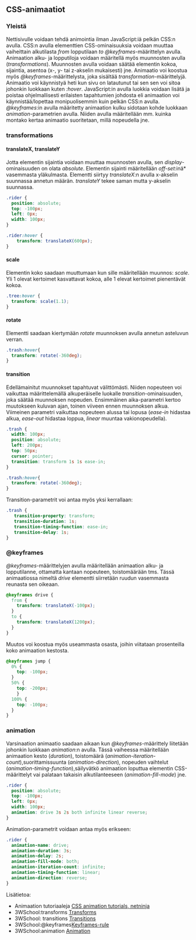 ## CSS-animaatiot

### Yleistä

Nettisivulle voidaan tehdä animointia ilman JavaScript:iä pelkän CSS:n avulla. CSS:n avulla elementtien CSS-ominaisuuksia voidaan muuttaa vaiheittain alkutilasta *from* lopputilaan *to* *@keyframes*-määrittelyn avulla. Animaation alku- ja lopputiloja voidaan määritellä myös muunnosten avulla (*transformations*). Muunnosten avulla voidaan säätää elementin kokoa, sijaintia, asentoa (x-, y- tai z-akselin mukaisesti) jne. Animaatio voi koostua myös *@keyframes*-määrittelysta, joka sisältää *transformation*-määrittelyjä. Animaatio voi käynnistyä heti kun sivu on latautunut tai sen sen voi sitoa johonkin luokkaan kuten *:hover*. JavaScript:in avulla luokkia voidaan lisätä ja poistaa ohjelmallisesti erilaisten tapahtumien johdosta eli animaation voi käynnistää/lopettaa monipuolisemmin kuin pelkän CSS:n avulla. *@keyframes*:in avulla määritetty animaation kulku sidotaan kohde luokkaan *animation*-parametrien avulla. Niiden avulla määritellään mm. kuinka montako kertaa animaatio suoritetaan, millä nopeudella jne.

### transformations

#### translateX, translateY

Jotta elementin sijaintia voidaan muuttaa muunnosten avulla, sen *display*-ominaisuuden on olata *absolute*. Elementin sijainti määritellään *off-set*:inä* vasemmasta yläkulmasta. Elementti siirtyy *translateX*:n avulla x-akselin suunnassa annetun määrän. *translateY* tekee saman mutta y-akselin suunnassa.

```css
.rider {
  position: absolute;
  top: -100px;
  left: 0px;
  width: 100px;
}

.rider:hover {
    transform: translateX(600px);
}
```

#### scale

Elementin koko saadaan muuttumaan kun sille määritellään muunnos: *scale*. Yli 1 olevat kertoimet kasvattavat kokoa, alle 1 elevat kertoimet pienentävät kokoa.

```css
.tree:hover {
  transform: scale(1.1);
}
```

#### rotate

Elementti saadaan kiertymään *rotate* muunnoksen avulla annetun asteluvun verran.

```css
.trash:hover{
  transform: rotate(-360deg);
}
```

#### transition

Edellämainitut muunnokset tapahtuvat välittömästi. Niiden nopeuteen voi vaikuttaa määrittelemällä alkuperäiselle luokalle *transition*-ominaisuuden, joka säätää muunnoksen nopeuden. Ensimmäinen aika-parametri kertoo muutokseen kuluvan ajan, toinen viiveen ennen muunnoksen alkua. Viimeinen parametri vaikuttaa nopeuteen alussa tai lopusa (*ease-in* hidastaa alkua, *ease-out* hidastaa loppua, *linear* muuntaa vakionopeudella).

```css
.trash {
  width: 100px;
  position: absolute;
  left: 200px;
  top: 50px;
  cursor: pointer;
  transition: transform 1s 1s ease-in;
}

.trash:hover{
  transform: rotate(-360deg);
}
```

Transition-parametrit voi antaa myös yksi kerrallaan:

```css
.trash {
   transition-property: transform;
   transition-duration: 1s;
   transition-timing-function: ease-in;
   transition-delay: 1s;
}
```

### @keyframes

*@keyframes*-määrittelyjen avulla määritellään animaation alku- ja lopputilanne, ottamatta kantaan nopeuteen, toistomäärään tms. Tässä animaatiossa nimeltä *drive* elementti siirretään ruudun vasemmasta reunasta sen oikeaan.

```css
@keyframes drive {
  from {
    transform: translateX(-100px);
  }
  to {
    transform: translateX(1200px);
  }
}
```

Muutos voi koostua myös useammasta osasta, joihin viitataan prosenteilla koko animaation kestosta.

```css
@keyframes jump {
  0% {
    top: -100px;
  }
  50% {
    top: -200px;
    }
  100% {
    top: -100px;
  }
}
```

### animation

Varsinaation animaatio saadaan aikaan kun *@keyframes*-määrittely liitetään johonkin luokkaan *animation*:n avulla. Tässä vaiheessa määritellään animaation kesto (*duration*), toistomäärä (*animation-iteration-count*),suorittamissuunta (*animation-direction*), nopeuden vaihtelut (*animation-timing-function*),säilyvätkö animaation loputtua elementin CSS-määrittelyt vai palataan takaisin alkutilanteeseen (*animation-fill-mode*) jne.

```css
.rider {
  position: absolute;
  top: -100px;
  left: 0px;
  width: 100px;
  animation: drive 3s 2s both infinite linear reverse;
}
```

Animation-parametrit voidaan antaa myös erikseen:

```css
.rider {
  animation-name: drive;
  animation-duration: 3s;
  animation-delay: 2s;
  animation-fill-mode: both;
  animation-iteration-count: infinite;
  animation-timing-function: linear;
  animation-direction: reverse;
}
```

Lisätietoa:

- Animaation tutoriaaleja [CSS animation tutorials, netninja](https://www.youtube.com/watch?v=jgw82b5Y2MU)
- 3WSchool:transforms [Transforms](https://www.w3schools.com/css/css3_2dtransforms.asp)
- 3WSchool: transitions [Transitions](https://www.w3schools.com/css/css3_transitions.asp)
- 3WSchool:@keyframes[Keyframes-rule](https://www.w3schools.com/cssref/css3_pr_animation-keyframes.asp)
- 3WSchool:animation [Animation](https://www.w3schools.com/csSref/css3_pr_animation.asp)